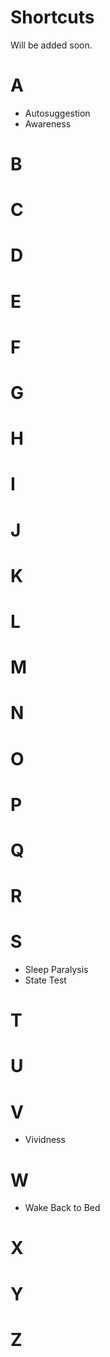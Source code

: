 # Shortcuts
Will be added soon.

# A
- Autosuggestion
- Awareness

# B

# C

# D

# E 

# F

# G

# H

# I

# J

# K

# L

# M 

# N

# O

# P

# Q

# R

# S
- Sleep Paralysis
- State Test

# T

# U 

# V 
- Vividness

# W
- Wake Back to Bed

# X

# Y

# Z

